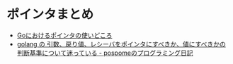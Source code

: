 # ポインタまとめ

- [Goにおけるポインタの使いどころ](https://zenn.dev/uji/articles/f6ab9a06320294146733)
- [golang の 引数、戻り値、レシーバをポインタにすべきか、値にすべきかの判断基準について迷っている - pospomeのプログラミング日記](https://www.pospome.work/entry/2017/08/12/195032)